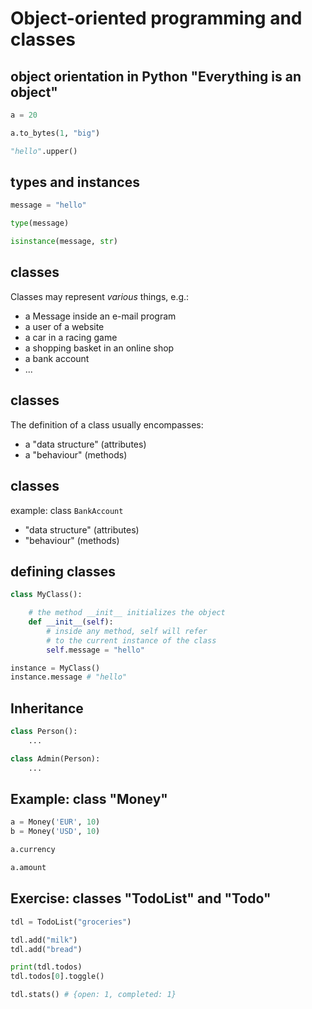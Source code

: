 # Object-oriented programming and classes

## object orientation in Python "Everything is an object"

```py
a = 20

a.to_bytes(1, "big")

"hello".upper()
```

## types and instances

```py
message = "hello"

type(message)

isinstance(message, str)
```

## classes

Classes may represent _various_ things, e.g.:

- a Message inside an e-mail program
- a user of a website
- a car in a racing game
- a shopping basket in an online shop
- a bank account
- ...

## classes

The definition of a class usually encompasses:

- a "data structure" (attributes)
- a "behaviour" (methods)

## classes

example: class `BankAccount`

- "data structure" (attributes)
- "behaviour" (methods)

## defining classes

```py
class MyClass():

    # the method __init__ initializes the object
    def __init__(self):
        # inside any method, self will refer
        # to the current instance of the class
        self.message = "hello"

instance = MyClass()
instance.message # "hello"
```

## Inheritance

```py
class Person():
    ...

class Admin(Person):
    ...
```

## Example: class "Money"

```py
a = Money('EUR', 10)
b = Money('USD', 10)

a.currency

a.amount
```

## Exercise: classes "TodoList" and "Todo"

```py
tdl = TodoList("groceries")

tdl.add("milk")
tdl.add("bread")

print(tdl.todos)
tdl.todos[0].toggle()

tdl.stats() # {open: 1, completed: 1}
```
